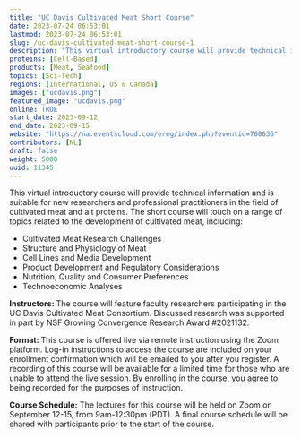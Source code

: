 ```yaml
---
title: "UC Davis Cultivated Meat Short Course"
date: 2023-07-24 06:53:01
lastmod: 2023-07-24 06:53:01
slug: /uc-davis-cultivated-meat-short-course-1
description: "This virtual introductory course will provide technical information and is suitable for new researchers and professional practitioners in the field of cultivated meat and alt proteins. The short course will touch on a range of topics related to the development of cultivated meat, including:"
proteins: [Cell-Based]
products: [Meat, Seafood]
topics: [Sci-Tech]
regions: [International, US & Canada]
images: ["ucdavis.png"]
featured_image: "ucdavis.png"
online: TRUE
start_date: 2023-09-12
end_date: 2023-09-15
website: "https://na.eventscloud.com/ereg/index.php?eventid=760636"
contributors: [NL]
draft: false
weight: 5000
uuid: 11345
---
```

<p>This virtual introductory course will provide technical information and is suitable for new researchers and professional practitioners in the field of cultivated meat and alt proteins. The short course will touch on a range of topics related to the development of cultivated meat, including:</p>
<ul>
<li>Cultivated Meat Research Challenges</li>
<li>Structure and Physiology of Meat</li>
<li>Cell Lines and Media Development</li>
<li>Product Development and Regulatory Considerations</li>
<li>Nutrition, Quality and Consumer Preferences</li>
<li>Technoeconomic Analyses</li>
</ul>
<p><strong>Instructors: </strong>The course will feature faculty researchers participating in the UC Davis Cultivated Meat Consortium. Discussed research was supported in part by NSF Growing Convergence Research Award #2021132.</p>
<p><strong>Format: </strong>This course is offered live via remote instruction using the Zoom platform. Log-in instructions to access the course are included on your enrollment confirmation which will be emailed to you after you register. A recording of this course will be available for a limited time for those who are unable to attend the live session. By enrolling in the course, you agree to being recorded for the purposes of instruction.</p>
<p><strong>Course Schedule:</strong> The lectures for this course will be held on Zoom on September 12-15, from 9am-12:30pm (PDT). A final course schedule will be shared with participants prior to the start of the course.</p>
